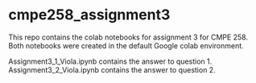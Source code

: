 # cmpe258_assignment3

This repo contains the colab notebooks for assignment 3 for CMPE 258. Both notebooks were created in the default Google colab environment.

Assignment3_1_Viola.ipynb contains the answer to question 1.
Assignment3_2_Viola.ipynb contains the answer to question 2.
